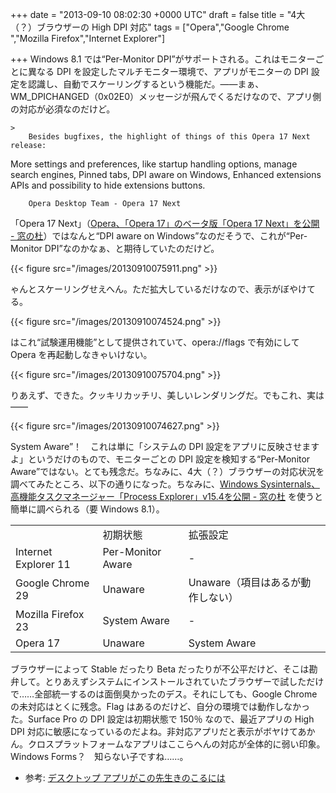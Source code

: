 
+++
date = "2013-09-10 08:02:30 +0000 UTC"
draft = false
title = "4大（？）ブラウザーの High DPI 対応"
tags = ["Opera","Google Chrome ","Mozilla Firefox","Internet Explorer"]

+++
Windows 8.1 では“Per-Monitor DPI”がサポートされる。これはモニターごとに異なる DPI を設定したマルチモニター環境で、アプリがモニターの DPI 設定を認識し、自動でスケーリングするという機能だ。――まぁ、WM_DPICHANGED（0x02E0）メッセージが飛んでくるだけなので、アプリ側の対応が必須なのだけど。

    >
        Besides bugfixes, the highlight of things of this Opera 17 Next release:


More settings and preferences, like startup handling options, manage search engines,
Pinned tabs,
DPI aware on Windows,
Enhanced extensions APIs and possibility to hide extensions buttons.

        Opera Desktop Team - Opera 17 Next
    
「Opera 17 Next」（<a href="http://www.forest.impress.co.jp/docs/news/20130909_614656.html">Opera、「Opera 17」のベータ版「Opera 17 Next」を公開 - 窓の杜</a>）ではなんと“DPI aware on Windows”なのだそうで、これが“Per-Monitor DPI”なのかなぁ、と期待していたのだけど。

{{< figure src="/images/20130910075911.png"  >}}

ゃんとスケーリングせえへん。ただ拡大しているだけなので、表示がぼやけてる。

{{< figure src="/images/20130910074524.png"  >}}

はこれ“試験運用機能”として提供されていて、opera://flags で有効にして Opera を再起動しなきゃいけない。

{{< figure src="/images/20130910075704.png"  >}}

りあえず、できた。クッキリカッチリ、美しいレンダリングだ。でもこれ、実は――

{{< figure src="/images/20130910074627.png"  >}}

System Aware”！　これは単に「システムの DPI 設定をアプリに反映させますよ」というだけのもので、モニターごとの DPI 設定を検知する“Per-Monitor Aware”ではない。とても残念だ。ちなみに、4大（？）ブラウザーの対応状況を調べてみたところ、以下の通りになった。ちなみに、<a href="http://www.forest.impress.co.jp/docs/news/20130805_610426.html">Windows Sysinternals、高機能タスクマネージャー「Process Explorer」v15.4を公開 - 窓の杜</a> を使うと簡単に調べられる（要 Windows 8.1）。

<table>
    <tbody><tr>
    <td></td>
    <td>初期状態</td>
    <td>拡張設定</td>
    </tr>
    <tr>
    <td>Internet Explorer 11</td>
    <td>Per-Monitor Aware</td>
    <td>-</td>
    </tr>
    <tr>
    <td>Google Chrome 29</td>
    <td>Unaware</td>
    <td>Unaware（項目はあるが動作しない）</td>
    </tr>
    <tr>
    <td>Mozilla Firefox 23</td>
    <td>System Aware</td>
    <td>-</td>
    </tr>
    <tr>
    <td>Opera 17</td>
    <td>Unaware</td>
    <td>System Aware</td>
    </tr>
</tbody></table>ブラウザーによって Stable だったり Beta だったりが不公平だけど、そこは勘弁して。とりあえずシステムにインストールされていたブラウザーで試しただけで……全部統一するのは面倒臭かったのデス。それにしても、Google Chrome の未対応はとくに残念。Flag はあるのだけど、自分の環境では動作しなかった。Surface Pro の DPI 設定は初期状態で 150％ なので、最近アプリの High DPI 対応に敏感になっているのだよね。非対応アプリだと表示がボヤけてあかん。クロスプラットフォームなアプリはここらへんの対応が全体的に弱い印象。Windows Forms？　知らない子ですね……。

<ul>
<li>参考: <a href="http://www.slideshare.net/manatokameya/ss-23981128">デスクトップ アプリがこの先生きのこるには</a></li>
</ul>

